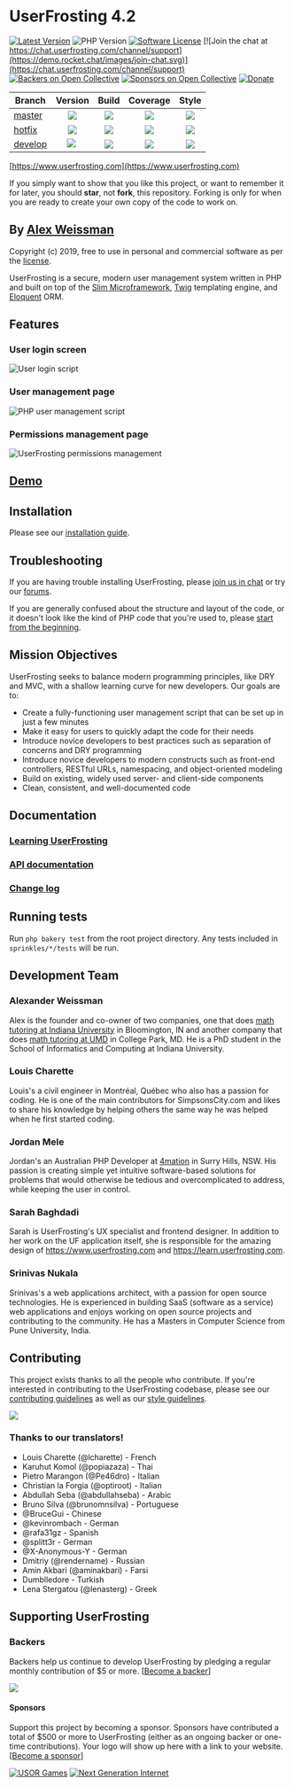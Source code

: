 # UserFrosting 4.2

[![Latest Version](https://img.shields.io/github/release/userfrosting/UserFrosting.svg)](https://github.com/userfrosting/UserFrosting/releases)
![PHP Version](https://img.shields.io/packagist/php-v/userfrosting/userfrosting.svg?color=brightgreen)
[![Software License](https://img.shields.io/badge/license-MIT-brightgreen.svg)](LICENSE.md)
[![Join the chat at https://chat.userfrosting.com/channel/support](https://demo.rocket.chat/images/join-chat.svg)](https://chat.userfrosting.com/channel/support)
[![Backers on Open Collective](https://opencollective.com/userfrosting/backers/badge.svg)](#backers)
[![Sponsors on Open Collective](https://opencollective.com/userfrosting/sponsors/badge.svg)](#sponsors)
[![Donate](https://img.shields.io/badge/Open%20Collective-Donate-blue.svg)](https://opencollective.com/userfrosting#backer)

| Branch | Version | Build | Coverage | Style |
| ------ |:-------:|:-----:|:--------:|:-----:|
| [master] | ![](https://img.shields.io/github/release/userfrosting/userfrosting.svg?color=success&label=Version) | [![](https://travis-ci.org/userfrosting/UserFrosting.svg?branch=master)][UF-Travis] | [![](https://codecov.io/gh/userfrosting/userfrosting/branch/master/graph/badge.svg)][UF-Codecov] | [![][style-master]][style] |
| [hotfix] | ![](https://img.shields.io/badge/Version-v4.2.x-yellow.svg) | [![](https://travis-ci.org/userfrosting/UserFrosting.svg?branch=hotfix)][UF-Travis] | [![](https://codecov.io/gh/userfrosting/userfrosting/branch/hotfix/graph/badge.svg)][UF-Codecov] | [![][style-hotfix]][style] |
| [develop] | ![](https://img.shields.io/badge/Version-v4.3.x-orange.svg) | [![](https://travis-ci.org/userfrosting/UserFrosting.svg?branch=develop)][UF-Travis] | [![](https://codecov.io/gh/userfrosting/userfrosting/branch/develop/graph/badge.svg)][UF-Codecov] | [![][style-develop]][style] |

<!-- Links -->
[master]: https://github.com/userfrosting/UserFrosting
[hotfix]: https://github.com/userfrosting/UserFrosting/tree/hotfix
[develop]: https://github.com/userfrosting/UserFrosting/tree/develop
[UF-Travis]: https://travis-ci.org/userfrosting/UserFrosting
[UF-Codecov]: https://codecov.io/gh/userfrosting/userfrosting
[style-master]: https://github.styleci.io/repos/18148206/shield?branch=master&style=flat
[style-hotfix]: https://github.styleci.io/repos/18148206/shield?branch=hotfix&style=flat
[style-develop]: https://github.styleci.io/repos/18148206/shield?branch=develop&style=flat
[style]: https://github.styleci.io/repos/18148206

[https://www.userfrosting.com](https://www.userfrosting.com)

If you simply want to show that you like this project, or want to remember it for later, you should **star**, not **fork**, this repository.  Forking is only for when you are ready to create your own copy of the code to work on.

## By [Alex Weissman](https://alexanderweissman.com)

Copyright (c) 2019, free to use in personal and commercial software as per the [license](LICENSE.md).

UserFrosting is a secure, modern user management system written in PHP and built on top of the [Slim Microframework](http://www.slimframework.com/), [Twig](http://twig.sensiolabs.org/) templating engine, and [Eloquent](https://laravel.com/docs/5.4/eloquent#introduction) ORM.

## Features

### User login screen
![User login script](screenshots/login.png)

### User management page
![PHP user management script](screenshots/users.png)

### Permissions management page
![UserFrosting permissions management](screenshots/permissions.png)

## [Demo](https://demo.userfrosting.com)

## Installation

Please see our [installation guide](https://learn.userfrosting.com/installation).

## Troubleshooting

If you are having trouble installing UserFrosting, please [join us in chat](https://chat.userfrosting.com) or try our [forums](https://forums.userfrosting.com).

If you are generally confused about the structure and layout of the code, or it doesn't look like the kind of PHP code that you're used to, please [start from the beginning](https://learn.userfrosting.com/background).  

## Mission Objectives

UserFrosting seeks to balance modern programming principles, like DRY and MVC, with a shallow learning curve for new developers.  Our goals are to:

- Create a fully-functioning user management script that can be set up in just a few minutes
- Make it easy for users to quickly adapt the code for their needs
- Introduce novice developers to best practices such as separation of concerns and DRY programming
- Introduce novice developers to modern constructs such as front-end controllers, RESTful URLs, namespacing, and object-oriented modeling
- Build on existing, widely used server- and client-side components
- Clean, consistent, and well-documented code

## Documentation

### [Learning UserFrosting](https://learn.userfrosting.com)

### [API documentation](http://api.userfrosting.com)

### [Change log](CHANGELOG.md)

## Running tests

Run `php bakery test` from the root project directory. Any tests included in `sprinkles/*/tests` will be run.

## Development Team

### Alexander Weissman

Alex is the founder and co-owner of two companies, one that does [math tutoring at Indiana University](https://bloomingtontutors.com) in Bloomington, IN and another company that does [math tutoring at UMD](https://collegeparktutors.com) in College Park, MD. He is a PhD student in the School of Informatics and Computing at Indiana University.

### Louis Charette

Louis's a civil engineer in Montréal, Québec who also has a passion for coding. He is one of the main contributors for SimpsonsCity.com and likes to share his knowledge by helping others the same way he was helped when he first started coding.

### Jordan Mele

Jordan's an Australian PHP Developer at [4mation](https://www.4mation.com.au) in Surry Hills, NSW. His passion is creating simple yet intuitive software-based solutions for problems that would otherwise be tedious and overcomplicated to address, while keeping the user in control.

### Sarah Baghdadi

Sarah is UserFrosting's UX specialist and frontend designer.  In addition to her work on the UF application itself, she is responsible for the amazing design of https://www.userfrosting.com and https://learn.userfrosting.com.

### Srinivas Nukala

Srinivas's a web applications architect, with a passion for open source technologies. He is experienced in building SaaS (software as a service) web applications and enjoys working on open source projects and contributing to the community. He has a Masters in Computer Science from Pune University, India.

## Contributing

This project exists thanks to all the people who contribute. If you're interested in contributing to the UserFrosting codebase, please see our [contributing guidelines](.github/CONTRIBUTING.md) as well as our [style guidelines](STYLE-GUIDE.md).

<a href="graphs/contributors"><img src="https://opencollective.com/userfrosting/contributors.svg?width=890" /></a>

### Thanks to our translators!

- Louis Charette (@lcharette) - French
- Karuhut Komol (@popiazaza) - Thai
- Pietro Marangon (@Pe46dro) - Italian
- Christian la Forgia (@optiroot) - Italian
- Abdullah Seba (@abdullahseba) - Arabic
- Bruno Silva (@brunomnsilva) - Portuguese
- @BruceGui - Chinese
- @kevinrombach - German
- @rafa31gz - Spanish
- @splitt3r - German
- @X-Anonymous-Y - German
- Dmitriy (@rendername) - Russian
- Amin Akbari (@aminakbari) - Farsi
- Dumblledore - Turkish
- Lena Stergatou (@lenasterg) - Greek

## Supporting UserFrosting

### Backers

Backers help us continue to develop UserFrosting by pledging a regular monthly contribution of $5 or more. [[Become a backer](https://opencollective.com/userfrosting#contribute)]

<a href="https://opencollective.com/userfrosting#backers" target="_blank"><img src="https://opencollective.com/userfrosting/backers.svg?width=890"></a>

#### Sponsors

Support this project by becoming a sponsor. Sponsors have contributed a total of $500 or more to UserFrosting (either as an ongoing backer or one-time contributions). Your logo will show up here with a link to your website. [[Become a sponsor](https://opencollective.com/userfrosting#sponsor)]

[![USOR Games](sponsors/usor.png)](https://usorgames.com)
[![Next Generation Internet](sponsors/nextgi.png)](https://nextgi.com)
